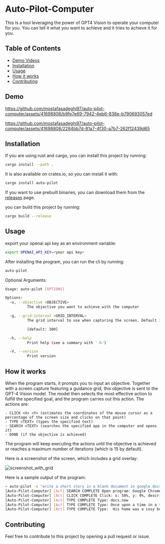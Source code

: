 # Auto-Pilot-Computer

This is a tool leveraging the power of GPT4 Vision to operate your computer for you. You can tell it what you want to achieve and it tries to achieve it for you.

## Table of Contents

- [Demo Videos](#demo)
- [Installation](#installation)
- [Usage](#usage)
- [How it works](#how-it-works)
- [Contributing](#contributing)

## Demo

https://github.com/mostafasadeghi97/auto-pilot-computer/assets/41698808/b9fe7e69-7942-4eb6-838e-b790693057ed

https://github.com/mostafasadeghi97/auto-pilot-computer/assets/41698808/2284bb7d-81a7-4f30-a7b7-262f12439d65

## Installation

If you are using rust and cargo, you can install this project by running:

```bash
cargo install --path .
```

It is also available on crates.io, so you can install it with:

```bash
cargo install auto-pilot
```

If you want to use prebuilt binaries, you can download them from the [releases](https://github.com/mostafasadeghi97/auto-pilot-computer/releases) page.

you can build this project by running:

```bash
cargo build --release
```

## Usage

export your openai api key as an environment variable:

```bash
export OPENAI_API_KEY=<your api key>
```

After installing the program, you can run the cli by running:

```bash
auto-pilot
```

Optional Arguments:

```bash
Usage: auto-pilot [OPTIONS]

Options:
  -o, --objective <OBJECTIVE>
          The objective you want to achieve with the computer

  -g, --grid-interval <GRID_INTERVAL>
          The grid interval to use when capturing the screen. Default is 300. The smaller the number, more number of lines will be drawn. (closer to pixel level)

          [default: 300]

  -h, --help
          Print help (see a summary with '-h')

  -V, --version
          Print version
```

## How it works

When the program starts, it prompts you to input an objective. Together with a screen capture featuring a guidance grid, this objective is sent to the GPT-4 Vision model. The model then selects the most effective action to fulfill the specified goal, and the program carries out this action.
The actions are:

```
- CLICK <X> <Y> (estimates the coordinates of the mouse cursor as a percentage of the screen size and clicks on that point)
- TYPE <TEXT> (types the specified text)
- SEARCH <TEXT> (searches the specified app in the computer and opens it)
- DONE (if the objective is achieved)
```

The program will keep executing the actions until the objective is achieved or reaches a maximum number of iterations (which is 15 by default).

Here is a screenshot of the screen, which includes a grid overlay:

![screenshot_with_grid](https://github.com/mostafasadeghi97/auto-pilot-computer/assets/41698808/bc028fc5-e375-4585-b361-96490a2d66a7)


Here is a sample output of the program:

```bash
~ auto-pilot -o "write a short story in a blank document in google docs"
[Auto-Pilot-Computer] [Act] SEARCH COMPLETE Open program: Google Chrome
[Auto-Pilot-Computer] [Act] CLICK COMPLETE Click: x: 50%, y: 9%, description: "Click: Address Bar", reason: "To type in the URL for Google Docs and start a new document for the short story"
[Auto-Pilot-Computer] [Act] TYPE COMPLETE Type: docs.new
[Auto-Pilot-Computer] [Act] TYPE COMPLETE Type: Once upon a time in a tranquil valley hidden among the sprawling mountains, there lived an unusual creature known as Aloysius. Unlike the other denizens of the valley, Aloysius was not a fearsome dragon nor a majestic griffin. In fact, Aloysius was a small, unassuming pangolin with scales that shimmered like opals under the moonlight...
[Auto-Pilot-Computer] [Act] TYPE COMPLETE Type:  His home was a cosy burrow lined with soft leaves and the rarest of feathers, which he had collected on his numerous adventures across the various terrains of the valley. Despite his diminutive stature, Aloysius was a pangolin of great curiosity and even greater courage. One day, Aloysius set out earlier than usual, determined to explore a mysterious cave that had long been the subject of many a valley whisper. The cave was said to hold ancient secrets and untold treasures, guarded by enigmas as old as the mountains themselves. With his trusty satchel slung over his shoulder and his spirit alight with excitement, Aloysius began his ascent towards the fabled cavern...
```

## Contributing

Feel free to contribute to this project by opening a pull request or issue.
